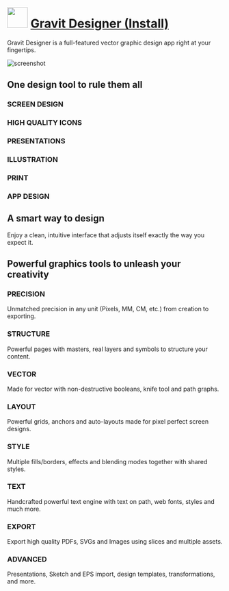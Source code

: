 ﻿# <img src="https://cdn.jsdelivr.net/gh/chtof/chocolatey-packages/automatic/gravitdesigner.portable/gravitdesigner.portable.png" width="48" height="48"/> [Gravit Designer (Install)](https://chocolatey.org/packages/gravitdesigner.portable)

Gravit Designer is a full-featured vector graphic design app right at your fingertips.

![screenshot](https://cdn.jsdelivr.net/gh/chtof/chocolatey-packages/automatic/gravitdesigner.portable/screenshot.png)

## One design tool to rule them all
### SCREEN DESIGN
### HIGH QUALITY ICONS
### PRESENTATIONS
### ILLUSTRATION
### PRINT
### APP DESIGN

## A smart way to design
Enjoy a clean, intuitive interface that adjusts itself exactly the way you expect it.

## Powerful graphics tools to unleash your creativity
### PRECISION
Unmatched precision in any unit (Pixels, MM, CM, etc.) from creation to exporting.
### STRUCTURE
Powerful pages with masters, real layers and symbols to structure your content.
### VECTOR
Made for vector with non-destructive booleans, knife tool and path graphs.
### LAYOUT
Powerful grids, anchors and auto-layouts made for pixel perfect screen designs.
### STYLE
Multiple fills/borders, effects and blending modes together with shared styles.
### TEXT
Handcrafted powerful text engine with text on path, web fonts, styles and much more.
### EXPORT
Export high quality PDFs, SVGs and Images using slices and multiple assets.
### ADVANCED
Presentations, Sketch and EPS import, design templates, transformations, and more.